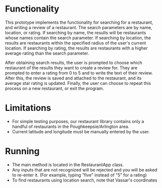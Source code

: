 # Functionality
This prototype implements the functionality for searching for a restaurant, and
writing a review of a restaurant. The search parameters are by name, location, or rating. If searching by name, 
the results will be restaurants whose names contain the search parameter. If searching by
location, the results are restaurants within the specified radius of
the user's current location. If searching by rating, the results are restaurants
with a higher average rating than the search parameter. 

After obtaining search results, the user is prompted to choose which restaurant of the
results they want to create a review for. They are prompted to enter a rating from 0 to 5
and to write the text of their review. After this, the review is saved and attached to the restaurant,
and its average star rating is updated. Finally, the user can choose to repeat
this process on a new restaurant, or exit the program.

# Limitations
* For simple testing purposes, our restaurant library contains only
a handful of restaurants in the Poughkeepsie/Arlington area.
* Current latitude and longitude must be manually entered by the user.

# Running
* The main method is located in the RestaurantApp class.
* Any inputs that are not recognized will be rejected and you
will be asked to re-enter it. (For example, typing "five" instead
of "5" for a rating)
* To find restaurants using location search, note that Vassar's
coordinates